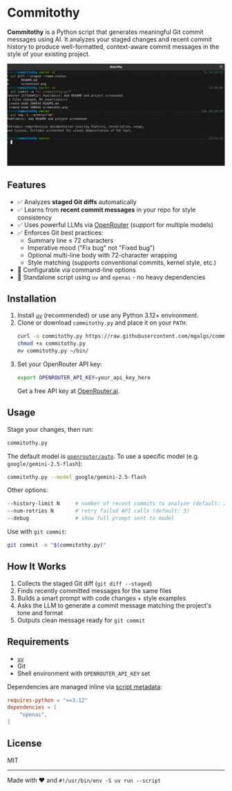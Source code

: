 # Commitothy

**Commitothy** is a Python script that generates meaningful Git commit
messages using AI. It analyzes your staged changes and recent commit
history to produce well-formatted, context-aware commit messages in the
style of your existing project.

![screenshot](screenshot.png)

## Features

- ✅ Analyzes **staged Git diffs** automatically
- ✅ Learns from **recent commit messages** in your repo for style consistency
- ✅ Uses powerful LLMs via [OpenRouter](https://openrouter.ai) (support for multiple models)
- ✅ Enforces Git best practices:
  - Summary line ≤ 72 characters
  - Imperative mood ("Fix bug" not "Fixed bug")
  - Optional multi-line body with 72-character wrapping
  - Style matching (supports conventional commits, kernel style, etc.)
- 🔧 Configurable via command-line options
- 🐍 Standalone script using `uv` and `openai` - no heavy dependencies

## Installation

1. Install [`uv`](https://github.com/astral-sh/uv) (recommended) or use any
   Python 3.12+ environment.
2. Clone or download `commitothy.py` and place it on your `PATH`:
   ```bash
   curl -o commitothy.py https://raw.githubusercontent.com/mgalgs/commitothy/main/commitothy.py
   chmod +x commitothy.py
   mv commitothy.py ~/bin/
   ```
3. Set your OpenRouter API key:
   ```bash
   export OPENROUTER_API_KEY=your_api_key_here
   ```
   Get a free API key at [OpenRouter.ai](https://openrouter.ai/keys).

## Usage

Stage your changes, then run:

```bash
commitothy.py
```

The default model is
[`openrouter/auto`](https://openrouter.ai/openrouter/auto). To use a
specific model (e.g. `google/gemini-2.5-flash`):

```bash
commitothy.py --model google/gemini-2.5-flash
```

Other options:
```bash
--history-limit N     # number of recent commits to analyze (default: 20)
--num-retries N       # retry failed API calls (default: 3)
--debug               # show full prompt sent to model
```

Use with `git commit`:
```bash
git commit -m "$(commitothy.py)"
```

## How It Works

1. Collects the staged Git diff (`git diff --staged`)
2. Finds recently committed messages for the same files
3. Builds a smart prompt with code changes + style examples
4. Asks the LLM to generate a commit message matching the project's tone and format
5. Outputs clean message ready for `git commit`

## Requirements

- [`uv`](https://github.com/astral-sh/uv)
- Git
- Shell environment with `OPENROUTER_API_KEY` set

Dependencies are managed inline via [script metadata](https://packaging.python.org/en/latest/specifications/inline-script-metadata/):
```toml
requires-python = "==3.12"
dependencies = [
    "openai",
]
```

## License

MIT

---

Made with ❤️ and `#!/usr/bin/env -S uv run --script`
